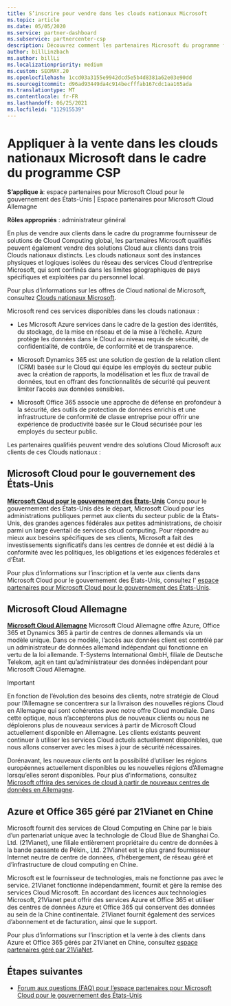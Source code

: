 ```yaml
---
title: S’inscrire pour vendre dans les clouds nationaux Microsoft
ms.topic: article
ms.date: 05/05/2020
ms.service: partner-dashboard
ms.subservice: partnercenter-csp
description: Découvrez comment les partenaires Microsoft du programme fournisseur de solutions Cloud peuvent vendre aux clients inscrits dans des clouds nationaux pris en charge.
author: billLinzbach
ms.author: billLi
ms.localizationpriority: medium
ms.custom: SEOMAY.20
ms.openlocfilehash: 1ccd03a3155e9942dcd5e5b4d8381a62e03e90dd
ms.sourcegitcommit: d96ad93449da4c914becfffab167cdc1aa165ada
ms.translationtype: MT
ms.contentlocale: fr-FR
ms.lasthandoff: 06/25/2021
ms.locfileid: "112915539"
---
```

# <a name="apply-to-sell-in-microsoft-national-clouds-as-part-of-the-csp-program"></a>Appliquer à la vente dans les clouds nationaux Microsoft dans le cadre du programme CSP

**S’applique à**: espace partenaires pour Microsoft Cloud pour le gouvernement des États-Unis | Espace partenaires pour Microsoft Cloud Allemagne

**Rôles appropriés** : administrateur général

En plus de vendre aux clients dans le cadre du programme fournisseur de solutions de Cloud Computing global, les partenaires Microsoft qualifiés peuvent également vendre des solutions Cloud aux clients dans trois Clouds nationaux distincts. Les clouds nationaux sont des instances physiques et logiques isolées du réseau des services Cloud d’entreprise Microsoft, qui sont confinés dans les limites géographiques de pays spécifiques et exploitées par du personnel local.

Pour plus d’informations sur les offres de Cloud national de Microsoft, consultez [Clouds nationaux Microsoft](https://www.microsoft.com/trustcenter/cloudservices/nationalcloud).

Microsoft rend ces services disponibles dans les clouds nationaux :

-   Les Microsoft Azure services dans le cadre de la gestion des identités, du stockage, de la mise en réseau et de la mise à l’échelle. Azure protège les données dans le Cloud au niveau requis de sécurité, de confidentialité, de contrôle, de conformité et de transparence.

-   Microsoft Dynamics 365 est une solution de gestion de la relation client (CRM) basée sur le Cloud qui équipe les employés du secteur public avec la création de rapports, la modélisation et les flux de travail de données, tout en offrant des fonctionnalités de sécurité qui peuvent limiter l’accès aux données sensibles.

-   Microsoft Office 365 associe une approche de défense en profondeur à la sécurité, des outils de protection de données enrichis et une infrastructure de conformité de classe entreprise pour offrir une expérience de productivité basée sur le Cloud sécurisée pour les employés du secteur public.

Les partenaires qualifiés peuvent vendre des solutions Cloud Microsoft aux clients de ces Clouds nationaux :

## <a name="microsoft-cloud-for-us-government"></a>Microsoft Cloud pour le gouvernement des États-Unis

[**Microsoft Cloud pour le gouvernement des États-Unis**](https://www.microsoft.com/trustcenter/cloudservices/nationalcloud#Microsoft_Cloud_for_US) Conçu pour le gouvernement des États-Unis dès le départ, Microsoft Cloud pour les administrations publiques permet aux clients du secteur public de la États-Unis, des grandes agences fédérales aux petites administrations, de choisir parmi un large éventail de services cloud computing. Pour répondre au mieux aux besoins spécifiques de ses clients, Microsoft a fait des investissements significatifs dans les centres de donnée et est dédié à la conformité avec les politiques, les obligations et les exigences fédérales et d’État. 

Pour plus d’informations sur l’inscription et la vente aux clients dans Microsoft Cloud pour le gouvernement des États-Unis, consultez l' [espace partenaires pour Microsoft Cloud pour le gouvernement des États-Unis](partner-center-for-microsoft-us-govt-cloud.md).

## <a name="microsoft-cloud-germany"></a>Microsoft Cloud Allemagne

[**Microsoft Cloud Allemagne**](https://www.microsoft.com/trustcenter/cloudservices/nationalcloud#Microsoft_Cloud_Germany) Microsoft Cloud Allemagne offre Azure, Office 365 et Dynamics 365 à partir de centres de donnes allemands via un modèle unique. Dans ce modèle, l’accès aux données client est contrôlé par un administrateur de données allemand indépendant qui fonctionne en vertu de la loi allemande. T-Systems International GmbH, filiale de Deutsche Telekom, agit en tant qu’administrateur des données indépendant pour Microsoft Cloud Allemagne.

> [!IMPORTANT]  
> En fonction de l’évolution des besoins des clients, notre stratégie de Cloud pour l’Allemagne se concentrera sur la livraison des nouvelles régions Cloud en Allemagne qui sont cohérentes avec notre offre Cloud mondiale. Dans cette optique, nous n’accepterons plus de nouveaux clients ou nous ne déploierons plus de nouveaux services à partir de Microsoft Cloud actuellement disponible en Allemagne. Les clients existants peuvent continuer à utiliser les services Cloud actuels actuellement disponibles, que nous allons conserver avec les mises à jour de sécurité nécessaires.
>  
> Dorénavant, les nouveaux clients ont la possibilité d’utiliser les régions européennes actuellement disponibles ou les nouvelles régions d’Allemagne lorsqu’elles seront disponibles. Pour plus d’informations, consultez [Microsoft offrira des services de cloud à partir de nouveaux centres de données en Allemagne](https://news.microsoft.com/europe/2018/08/31/microsoft-to-deliver-cloud-services-from-new-datacentres-in-germany-in-2019-to-meet-evolving-customer-needs/).

    
## <a name="azure-and-office-365-operated-by-21vianet-in-china"></a>Azure et Office 365 géré par 21Vianet en Chine

Microsoft fournit des services de Cloud Computing en Chine par le biais d’un partenariat unique avec la technologie de Cloud Blue de Shanghai Co. Ltd. (21Vianet), une filiale entièrement propriétaire du centre de données à la bande passante de Pékin., Ltd. 21Vianet est le plus grand fournisseur Internet neutre de centre de données, d’hébergement, de réseau géré et d’infrastructure de cloud computing en Chine. 

Microsoft est le fournisseur de technologies, mais ne fonctionne pas avec le service. 21Vianet fonctionne indépendamment, fournit et gère la remise des services Cloud Microsoft. En accordant des licences aux technologies Microsoft, 21Vianet peut offrir des services Azure et Office 365 et utiliser des centres de données Azure et Office 365 qui conservent des données au sein de la Chine continentale. 21Vianet fournit également des services d’abonnement et de facturation, ainsi que le support.

Pour plus d’informations sur l’inscription et la vente à des clients dans Azure et Office 365 gérés par 21Vianet en Chine, consultez [espace partenaires géré par 21ViaNet](https://www.21vbluecloud.com/partner-china/welcome/).

## <a name="next-steps"></a>Étapes suivantes

- [Forum aux questions (FAQ) pour l’espace partenaires pour Microsoft Cloud pour le gouvernement des États-Unis](faq-for-us-govt-cloud.yml)
